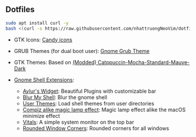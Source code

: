 ## Dotfiles

<!-- You will need `git` and GNU `stow` -->

```bash
sudo apt install curl -y
bash <(curl -s https://raw.githubusercontent.com/nhattruongNeoVim/dotfiles/master/setup.sh)
```
<!-- <details><summary> Gnome configs </summary><blockquote> -->

- GTK Icons: [Candy icons ](https://github.com/EliverLara/candy-icons)

- GRUB Themes (for dual boot user): [Gnome Grub Theme](https://www.gnome-look.org/p/2076542)

- GTK Themes: Based on [(Modded) Catppuccin-Mocha-Standard-Mauve-Dark](https://github.com/ART3MISTICAL/dotfiles)

- [Gnome Shell Extensions](https://extensions.gnome.org/):

  - [Aylur's Widget](https://extensions.gnome.org/extension/5338/aylurs-widgets/): Beautiful Plugins with customizable bar
  - [Blur My Shell](https://extensions.gnome.org/extension/3193/blur-my-shell/): Blur the gnome shell
  - [User Themes](https://extensions.gnome.org/extension/19/user-themes/): Load shell themes from user directories
  - [Compiz alike magic lamp effect](https://extensions.gnome.org/extension/3740/compiz-alike-magic-lamp-effect/): Magic lamp effect alike the macOS minimize effect
  - [Vitals](https://extensions.gnome.org/extension/1460/vitals/): A simple system monitor on the top bar
  - [Rounded Window Corners](https://extensions.gnome.org/extension/5237/rounded-window-corners/): Rounded corners for all windows

